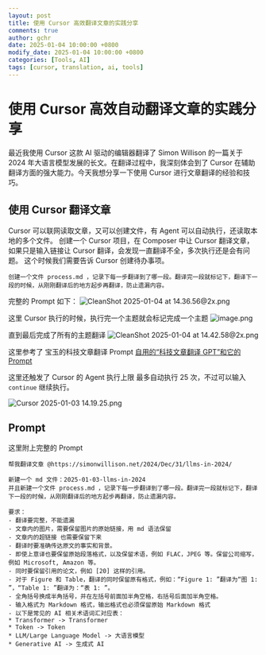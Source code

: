 ```yaml
---
layout: post
title: 使用 Cursor 高效翻译文章的实践分享
comments: true
author: gchr
date: 2025-01-04 10:00:00 +0800
modify_date: 2025-01-04 10:00:00 +0800
categories: [Tools, AI]
tags: [cursor, translation, ai, tools]
---
```



# 使用 Cursor 高效自动翻译文章的实践分享

最近我使用 Cursor 这款 AI 驱动的编辑器翻译了 Simon Willison 的一篇关于 2024 年大语言模型发展的长文。在翻译过程中，我深刻体会到了 Cursor 在辅助翻译方面的强大能力。今天我想分享一下使用 Cursor 进行文章翻译的经验和技巧。

## 使用 Cursor 翻译文章
Cursor 可以联网读取文章，又可以创建文件，有 Agent 可以自动执行，还读取本地的多个文件。
创建一个 Cursor 项目，在 Composer 中让 Cursor 翻译文章，如果只是输入链接让 Cursor 翻译，会发现一直翻译不全，多次执行还是会有问题。
这个时候我们需要告诉 Cursor 创建待办事项。

```
创建一个文件 process.md ，记录下每一步翻译到了哪一段。翻译完一段就标记下，翻译下一段的时候，从刚刚翻译后的地方起步再翻译，防止遗漏内容。
```

完整的 Prompt 如下：
![CleanShot 2025-01-04 at 14.36.56@2x.png](https://cdn.jsdelivr.net/gh/gongchunru/image/img/20250104143837813.png)

这里 Cursor 执行的时候，执行完一个主题就会标记完成一个主题
![image.png](https://cdn.jsdelivr.net/gh/gongchunru/image/img/20250104144232569.png)

直到最后完成了所有的主题翻译
![CleanShot 2025-01-04 at 14.42.58@2x.png](https://cdn.jsdelivr.net/gh/gongchunru/image/img/20250104144330600.png)


这里参考了 宝玉的科技文章翻译 Prompt [自用的“科技文章翻译 GPT”和它的 Prompt](https://baoyu.io/blog/prompt-engineering/my-translator-bot "自用的“科技文章翻译 GPT”和它的 Prompt")

这里还触发了 Cursor 的 Agent 执行上限 最多自动执行 25 次，不过可以输入 `continue` 继续执行。

![Cursor 2025-01-03 14.19.25.png](https://cdn.jsdelivr.net/gh/gongchunru/image/img/20250104143856014.png)

## Prompt
这里附上完整的 Prompt
```
帮我翻译文章 @https://simonwillison.net/2024/Dec/31/llms-in-2024/  

新建一个 md 文件：2025-01-03-llms-in-2024  
并且新建一个文件 process.md ，记录下每一步翻译到了哪一段。翻译完一段就标记下，翻译下一段的时候，从刚刚翻译后的地方起步再翻译，防止遗漏内容。  

要求：  
- 翻译要完整，不能遗漏  
- 文章内的图片，需要保留图片的原始链接，用 md 语法保留  
- 文章内的超链接 也需要保留下来  
- 翻译时要准确传达原文的事实和背景。  
- 即使上意译也要保留原始段落格式，以及保留术语，例如 FLAC，JPEG 等。保留公司缩写，例如 Microsoft, Amazon 等。  
- 同时要保留引用的论文，例如 [20] 这样的引用。  
- 对于 Figure 和 Table，翻译的同时保留原有格式，例如：“Figure 1: ”翻译为“图 1: ”，“Table 1: ”翻译为：“表 1: ”。  
- 全角括号换成半角括号，并在左括号前面加半角空格，右括号后面加半角空格。  
- 输入格式为 Markdown 格式，输出格式也必须保留原始 Markdown 格式  
- 以下是常见的 AI 相关术语词汇对应表：  
* Transformer -> Transformer  
* Token -> Token  
* LLM/Large Language Model -> 大语言模型  
* Generative AI -> 生成式 AI
```